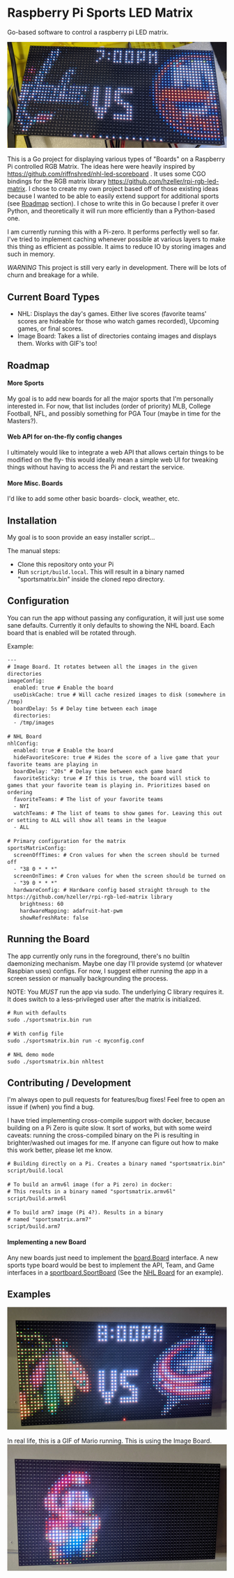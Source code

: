 # Raspberry Pi Sports LED Matrix
Go-based software to control a raspberry pi LED matrix.

![example1](assets/images/nhl_example2.jpg)

This is a Go project for displaying various types of "Boards" on a Raspberry Pi controlled RGB Matrix. The ideas here were heavily inspired by https://github.com/riffnshred/nhl-led-scoreboard . It uses some CGO bindings for the RGB matrix library https://github.com/hzeller/rpi-rgb-led-matrix. I chose to create my own project based off of those existing ideas because I wanted to be able to easily extend support for additional sports (see [Roadmap](#roadmap) section). I chose to write this in Go because I prefer it over Python, and theoretically it will run more efficiently than a Python-based one.

I am currently running this with a Pi-zero. It performs perfectly well so far. I've tried to implement caching whenever possible at various layers to make this thing as efficient as possible. It aims to reduce IO by storing images and such in memory.

*WARNING* This project is still very early in development. There will be lots of churn and breakage for a while.

## Current Board Types

- NHL: Displays the day's games. Either live scores (favorite teams' scores are hideable for those who watch games recorded), Upcoming games, or final scores.
- Image Board: Takes a list of directories containg images and displays them. Works with GIF's too!

## Roadmap

#### More Sports
My goal is to add new boards for all the major sports that I'm personally interested in. For now, that list includes (order of priority) MLB, College Football, NFL, and possibly something for PGA Tour (maybe in time for the Masters?).

#### Web API for on-the-fly config changes
I ultimately would like to integrate a web API that allows certain things to be modified on the fly- this would ideally mean a simple web UI for tweaking things without having to access the Pi and restart the service.

#### More Misc. Boards
I'd like to add some other basic boards- clock, weather, etc.

## Installation
My goal is to soon provide an easy installer script...

The manual steps:
- Clone this repository onto your Pi
- Run `script/build.local`. This will result in a binary named "sportsmatrix.bin" inside the cloned repo directory.

## Configuration
You can run the app without passing any configuration, it will just use some sane defaults. Currently it only defaults to showing the NHL board. Each board that is enabled will be rotated through.

Example:
```shell
---
# Image Board. It rotates between all the images in the given directories
imageConfig:
  enabled: true # Enable the board
  useDiskCache: true # Will cache resized images to disk (somewhere in /tmp)
  boardDelay: 5s # Delay time between each image
  directories:
  - /tmp/images
  
# NHL Board
nhlConfig:
  enabled: true # Enable the board
  hideFavoriteScore: true # Hides the score of a live game that your favorite teams are playing in
  boardDelay: "20s" # Delay time between each game board
  favoriteSticky: true # If this is true, the board will stick to games that your favorite team is playing in. Prioritizes based on ordering
  favoriteTeams: # The list of your favorite teams
  - NYI
  watchTeams: # The list of teams to show games for. Leaving this out or setting to ALL will show all teams in the league
  - ALL
  
# Primary configuration for the matrix  
sportsMatrixConfig:
  screenOffTimes: # Cron values for when the screen should be turned off
  - "38 0 * * *"
  screenOnTimes: # Cron values for when the screen should be turned on
  - "39 0 * * *"
  hardwareConfig: # Hardware config based straight through to the https://github.com/hzeller/rpi-rgb-led-matrix library
    brightness: 60
    hardwareMapping: adafruit-hat-pwm
    showRefreshRate: false
 ```

## Running the Board
The app currently only runs in the foreground, there's no builtin daemonizing mechanism. Maybe one day I'll provide systemd (or whatever Raspbian uses) configs. For now, I suggest either running the app in a screen session or manually backgrounding the process. 

NOTE: You *MUST* run the app via sudo. The underlying C library requires it. It does switch to a less-privileged user after the matrix is initialized.
```shell
# Run with defaults
sudo ./sportsmatrix.bin run

# With config file
sudo ./sportsmatrix.bin run -c myconfig.conf

# NHL demo mode
sudo ./sportsmatrix.bin nhltest
```

## Contributing / Development
I'm always open to pull requests for features/bug fixes! Feel free to open an issue if (when) you find a bug.

I have tried implementing cross-compile support with docker, because building on a Pi Zero is quite slow. It sort of works, but with some weird caveats: running the cross-compiled binary on the Pi is resulting in brighter/washed out images for me. If anyone can figure out how to make this work better, please let me know.

```shell
# Building directly on a Pi. Creates a binary named "sportsmatrix.bin"
script/build.local

# To build an armv6l image (for a Pi zero) in docker:
# This results in a binary named "sportsmatrix.armv6l"
script/build.armv6l

# To build arm7 image (Pi 4?). Results in a binary
# named "sportsmatrix.arm7"
script/build.arm7
```

#### Implementing a new Board
Any new boards just need to implement the [board.Board](pkg/board/board.go) interface. A new sports type board would be best to implement the API, Team, and Game interfaces in a [sportboard.SportBoard](pkg/sportboard/sportboard.go) (See the [NHL Board](pkg/nhl/nhl.go) for an example).

## Examples
![NHL example 2](assets/images/nhl_example.jpg)

In real life, this is a GIF of Mario running. This is using the Image Board.
![image example](assets/images/mario_board.jpg)
